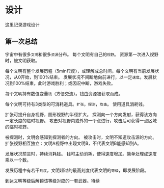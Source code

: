# 设计

这里记录游戏设计

## 第一次总结

宇宙中有很多`文明`和很多`资源`分布。
每个文明有自己的`视野`。
资源第一次进入视野时，被文明获取。

每个文明有整个发展历程（5min尺度），或理解成总时间。每个文明有当前发展状况，从0开始，到100%结束。
发展状况不间断地向前进行，以一定`速度`。发展状况到100%结束，此时游戏胜利；或因况中断，游戏失败。

每个文明持有数值变量`钱`（方便交流）。钱由资源被获取而成。

每个文明可持有3类型的可消耗道具。`扩张`，`探测`，`攻击`。
使用道具消耗钱。

扩张可提升自身视野，圆形视野的半径扩大。
探测向一个方向发射，获得该方向一定长度的临时视野。
攻击对视野内或外的一个点进行，攻击后可获得一点区域的临时视野。

被探测时，文明会感知到探测者的方向。
被攻击时，文明不知道攻击源的方向。
扩张视野相互独立：文明A视野中出现文明B，不代表文明B能感知到A。

发展状况前进时，持续消耗钱。
钱可主动消耗，使得速度增加。简单处理成速度乘以一个数。

发展历程中有若干`刻度`。文明超过的最高刻度代表文明的`等级`，即发展阶段。

到达文明等级后解锁该等级对应的一套武器。待续